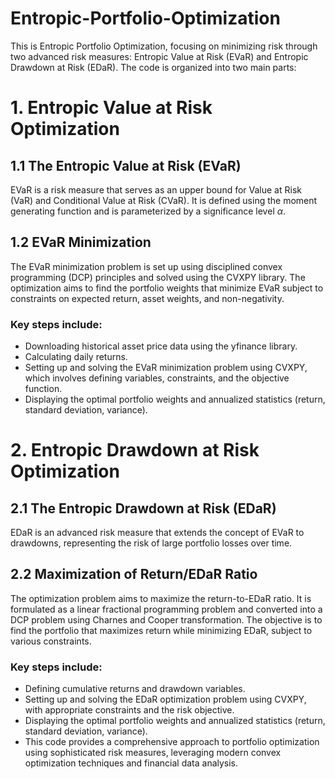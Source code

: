 # Entropic-Portfolio-Optimization
This is Entropic Portfolio Optimization, focusing on minimizing risk through two advanced risk measures: Entropic Value at Risk (EVaR) and Entropic Drawdown at Risk (EDaR). The code is organized into two main parts:

# 1. Entropic Value at Risk Optimization
## 1.1 The Entropic Value at Risk (EVaR)
EVaR is a risk measure that serves as an upper bound for Value at Risk (VaR) and Conditional Value at Risk (CVaR). It is defined using the moment generating function and is parameterized by a significance level $\alpha$.

## 1.2 EVaR Minimization
The EVaR minimization problem is set up using disciplined convex programming (DCP) principles and solved using the CVXPY library. The optimization aims to find the portfolio weights that minimize EVaR subject to constraints on expected return, asset weights, and non-negativity.

### Key steps include:
- Downloading historical asset price data using the yfinance library.
- Calculating daily returns.
- Setting up and solving the EVaR minimization problem using CVXPY, which involves defining variables, constraints, and the objective function.
- Displaying the optimal portfolio weights and annualized statistics (return, standard deviation, variance).

# 2. Entropic Drawdown at Risk Optimization
## 2.1 The Entropic Drawdown at Risk (EDaR)
EDaR is an advanced risk measure that extends the concept of EVaR to drawdowns, representing the risk of large portfolio losses over time.

## 2.2 Maximization of Return/EDaR Ratio
The optimization problem aims to maximize the return-to-EDaR ratio. It is formulated as a linear fractional programming problem and converted into a DCP problem using Charnes and Cooper transformation. The objective is to find the portfolio that maximizes return while minimizing EDaR, subject to various constraints.

### Key steps include:
- Defining cumulative returns and drawdown variables.
- Setting up and solving the EDaR optimization problem using CVXPY, with appropriate constraints and the risk objective.
- Displaying the optimal portfolio weights and annualized statistics (return, standard deviation, variance).
- This code provides a comprehensive approach to portfolio optimization using sophisticated risk measures, leveraging modern convex optimization techniques and financial data analysis.
